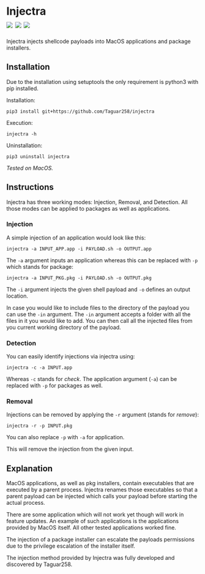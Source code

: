 # Injectra<br><img src="https://img.shields.io/badge/Language-Python3-blue"> <img src="https://img.shields.io/badge/Version-3.0-red"> <img src="https://img.shields.io/badge/Licence-MIT-yellowgreen">

Injectra injects shellcode payloads into MacOS applications and package installers.


<!--MEDIA-->


## Installation 

Due to the installation using setuptools the only requirement is python3 with pip installed.

Installation:

`pip3 install git+https://github.com/Taguar258/injectra`

Execution:

`injectra -h`

Uninstallation:

`pip3 uninstall injectra`

_Tested on MacOS._

## Instructions

Injectra has three working modes: Injection, Removal, and Detection. All those modes can be applied to packages as well as applications.

### Injection

A simple injection of an application would look like this:

`injectra -a INPUT_APP.app -i PAYLOAD.sh -o OUTPUT.app`

The `-a` argument inputs an application whereas this can be replaced with `-p` which stands for package:

`injectra -a INPUT_PKG.pkg -i PAYLOAD.sh -o OUTPUT.pkg`

The `-i` argument injects the given shell payload and `-o` defines an output location.

In case you would like to include files to the directory of the payload you can use the `-in` argument. The `-in` argument accepts a folder with all the files in it you would like to add. You can then call all the injected files from you current working directory of the payload.

### Detection

You can easily identify injections via injectra using:

`injectra -c -a INPUT.app`

Whereas `-c` stands for _check_. The application argument (`-a`) can be replaced with `-p` for packages as well.

### Removal

Injections can be removed by applying the `-r` argument (stands for _remove_):

`injectra -r -p INPUT.pkg`

You can also replace `-p` with `-a` for application.

This will remove the injection from the given input.

## Explanation

MacOS applications, as well as pkg installers, contain executables that are executed by a parent process. Injectra renames those executables so that a parent payload can be injected which calls your payload before starting the actual process.

There are some application which will not work yet though will work in feature updates. An example of such applications is the applications provided by MacOS itself. All other tested applications worked fine.

The injection of a package installer can escalate the payloads permissions due to the privilege escalation of the installer itself.

The injection method provided by Injectra was fully developed and discovered by Taguar258.
